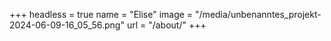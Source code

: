 +++
headless = true
name = "Elise"
image = "/media/unbenanntes_projekt-2024-06-09-16_05_56.png"
url = "/about/"
+++
